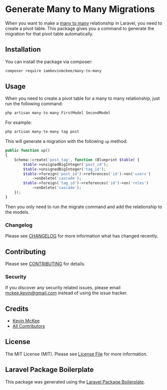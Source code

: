 # Generate Many to Many Migrations

When you want to make a [many to many](https://laravel.com/docs/8.x/eloquent-relationships#many-to-many) relationship in Laravel, you need to create a pivot table. This package gives you a command to generate the migration for that pivot table automatically.
## Installation

You can install the package via composer:

```bash
composer require iamkevinmckee/many-to-many
```

## Usage

When you need to create a pivot table for a many to many relationship, just run the following command:
``` php
php artisan many-to-many FirstModel SecondModel
```

For example:

``` php
php artisan many-to-many tag post
```

This will generate a migration with the following `up` method:

```php
public function up()
{
    Schema::create('post_tag', function (Blueprint $table) {
        $table->unsignedBigInteger('post_id');
        $table->unsignedBigInteger('tag_id');
        $table->foreign('post_id')->references('id')->on('users')
            ->onDelete('cascade');
        $table->foreign('tag_id')->references('id')->on('roles')
            ->onDelete('cascade');
    });
}
```
Then you only need to run the migrate command and add the relationship to the models.

### Changelog

Please see [CHANGELOG](CHANGELOG.md) for more information what has changed recently.

## Contributing

Please see [CONTRIBUTING](CONTRIBUTING.md) for details.

### Security

If you discover any security related issues, please email mckee.kevin@gmail.com instead of using the issue tracker.

## Credits

- [Kevin McKee](https://github.com/iamkevinmckee)
- [All Contributors](../../contributors)

## License

The MIT License (MIT). Please see [License File](LICENSE.md) for more information.

## Laravel Package Boilerplate

This package was generated using the [Laravel Package Boilerplate](https://laravelpackageboilerplate.com).
